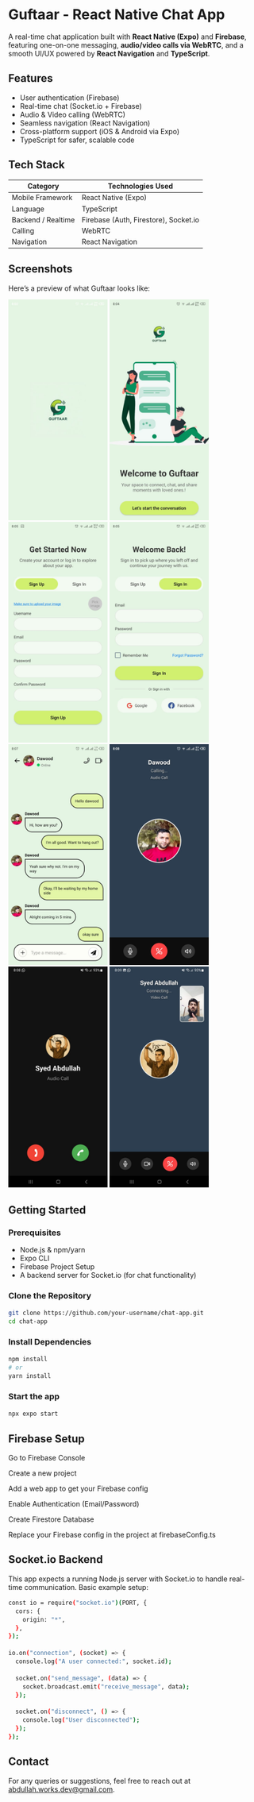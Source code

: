 
# Guftaar - React Native Chat App

A real-time chat application built with **React Native (Expo)** and **Firebase**, featuring one-on-one messaging, **audio/video calls via WebRTC**, and a smooth UI/UX powered by **React Navigation** and **TypeScript**.

## Features

- User authentication (Firebase)
- Real-time chat (Socket.io + Firebase)
- Audio & Video calling (WebRTC)
- Seamless navigation (React Navigation)
- Cross-platform support (iOS & Android via Expo)
- TypeScript for safer, scalable code

## Tech Stack

| Category           | Technologies Used                            |
|--------------------|-----------------------------------------------|
| Mobile Framework   | React Native (Expo)                           |
| Language           | TypeScript                                    |
| Backend / Realtime | Firebase (Auth, Firestore), Socket.io         |
| Calling            | WebRTC                                        |
| Navigation         | React Navigation                              |

## Screenshots

Here’s a preview of what Guftaar looks like:

<div style="flex-direction: row; gap: 10px;">
  <img src="Hello/assets/screenshots/g1.jpg" width="200" />
  <img src="Hello/assets/screenshots/g2.jpg" width="200" />
  <img src="Hello/assets/screenshots/g3.jpg" width="200" />
  <img src="Hello/assets/screenshots/g4.jpg" width="200" />
  <img src="Hello/assets/screenshots/g5.jpg" width="200" />
  <img src="Hello/assets/screenshots/g6.jpg" width="200" />
  <img src="Hello/assets/screenshots/g7.jpg" width="200" />
  <img src="Hello/assets/screenshots/g8.jpg" width="200" />
</div>


## Getting Started

### Prerequisites

- Node.js & npm/yarn
- Expo CLI
- Firebase Project Setup
- A backend server for Socket.io (for chat functionality)


### Clone the Repository

```bash
git clone https://github.com/your-username/chat-app.git
cd chat-app
```

### Install Dependencies

```bash
npm install
# or
yarn install
```
### Start the app

```bash
npx expo start
```

## Firebase Setup

Go to Firebase Console

Create a new project

Add a web app to get your Firebase config

Enable Authentication (Email/Password)

Create Firestore Database

Replace your Firebase config in the project at firebaseConfig.ts
## Socket.io Backend

This app expects a running Node.js server with Socket.io to handle real-time communication. Basic example setup:

```bash
const io = require("socket.io")(PORT, {
  cors: {
    origin: "*",
  },
});

io.on("connection", (socket) => {
  console.log("A user connected:", socket.id);

  socket.on("send_message", (data) => {
    socket.broadcast.emit("receive_message", data);
  });

  socket.on("disconnect", () => {
    console.log("User disconnected");
  });
});
```

## Contact

For any queries or suggestions, feel free to reach out at abdullah.works.dev@gmail.com.
